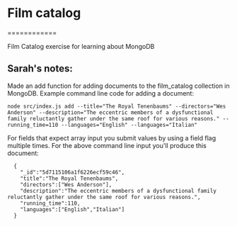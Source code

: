 # Film catalog
============

Film Catalog exercise for learning about MongoDB



## Sarah's notes:

Made an add function for adding documents to the film_catalog collection in MongoDB.
Example command line code for adding a document:

```
node src/index.js add --title="The Royal Tenenbaums" --directors="Wes Anderson" --description="The eccentric members of a dysfunctional family reluctantly gather under the same roof for various reasons." --running_time=110 --languages="English" --languages="Italian"
```

For fields that expect array input you submit values by using a field flag multiple times. For the above command line input you'll produce this document:

```
  {
    "_id":"5d7115106a1f6226ecf59c46",
    "title":"The Royal Tenenbaums",
    "directors":["Wes Anderson"],
    "description":"The eccentric members of a dysfunctional family reluctantly gather under the same roof for various reasons.",
    "running_time":110,
    "languages":["English","Italian"]
  }
```
